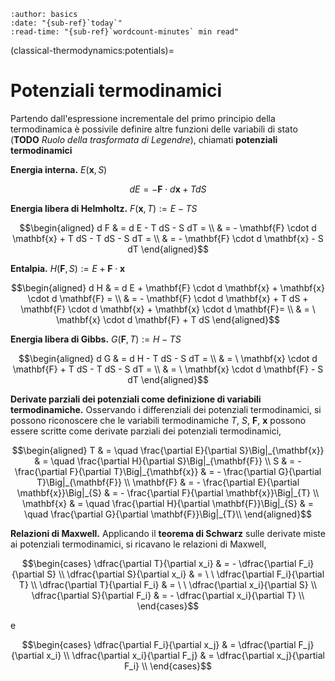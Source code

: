 ```{article-info}
:author: basics
:date: "{sub-ref}`today`"
:read-time: "{sub-ref}`wordcount-minutes` min read"
```

(classical-thermodynamics:potentials)=
# Potenziali termodinamici

Partendo dall'espressione incrementale del primo principio della termodinamica è possivile definire altre funzioni delle variabili di stato (**TODO** *Ruolo della trasformata di Legendre*), chiamati **potenziali termodinamici**

**Energia interna.** $E(\mathbf{x}, S)$

$$d E = - \mathbf{F} \cdot d \mathbf{x} + T dS$$

**Energia libera di Helmholtz.** $F(\mathbf{x}, T) := E - T S$

$$\begin{aligned}
d F & = d E - T dS - S dT = \\
    & = - \mathbf{F} \cdot d \mathbf{x} + T dS - T dS - S dT = \\
    & = - \mathbf{F} \cdot d \mathbf{x} - S dT 
\end{aligned}$$

**Entalpia.** $H(\mathbf{F}, S) := E + \mathbf{F} \cdot \mathbf{x}$

$$\begin{aligned}
d H & = d E + \mathbf{F} \cdot d \mathbf{x} + \mathbf{x} \cdot d \mathbf{F} = \\
    & = - \mathbf{F} \cdot d \mathbf{x} + T dS + \mathbf{F} \cdot d \mathbf{x} + \mathbf{x} \cdot d \mathbf{F}= \\
    & = \ \mathbf{x} \cdot d \mathbf{F} + T dS 
\end{aligned}$$

**Energia libera di Gibbs.** $G(\mathbf{F}, T) := H - T S$

$$\begin{aligned}
d G & = d H - T dS - S dT = \\
    & = \ \mathbf{x} \cdot d \mathbf{F} + T dS - T dS - S dT = \\
    & = \ \mathbf{x} \cdot d \mathbf{F} - S dT 
\end{aligned}$$

**Derivate parziali dei potenziali come definizione di variabili termodinamiche.** Osservando i differenziali dei potenziali termodinamici, si possono riconoscere che le variabili termodinamiche $T$, $S$, $\mathbf{F}$, $\mathbf{x}$ possono essere scritte come derivate parziali dei potenziali termodinamici,

$$\begin{aligned}
 T & = \quad \frac{\partial E}{\partial S}\Big|_{\mathbf{x}} & = \quad \frac{\partial H}{\partial S}\Big|_{\mathbf{F}} \\
 S & =     - \frac{\partial F}{\partial T}\Big|_{\mathbf{x}} & =     - \frac{\partial G}{\partial T}\Big|_{\mathbf{F}} \\
 \mathbf{F} & =     - \frac{\partial E}{\partial \mathbf{x}}\Big|_{S} & = - \frac{\partial F}{\partial \mathbf{x}}\Big|_{T} \\
 \mathbf{x} & = \quad \frac{\partial H}{\partial \mathbf{F}}\Big|_{S} & = \quad \frac{\partial G}{\partial \mathbf{F}}\Big|_{T}\\
\end{aligned}$$


**Relazioni di Maxwell.** Applicando il **teorema di Schwarz** sulle derivate miste ai potenziali termodinamici, si ricavano le relazioni di Maxwell,

$$\begin{cases}
 \dfrac{\partial T}{\partial x_i} & =   - \dfrac{\partial F_i}{\partial S} \\
 \dfrac{\partial S}{\partial x_i} & = \ \ \dfrac{\partial F_i}{\partial T} \\
 \dfrac{\partial T}{\partial F_i} & = \ \ \dfrac{\partial x_i}{\partial S} \\
 \dfrac{\partial S}{\partial F_i} & =   - \dfrac{\partial x_i}{\partial T} \\
\end{cases}$$

e

$$\begin{cases}
 \dfrac{\partial F_i}{\partial x_j} & =  \dfrac{\partial F_j}{\partial x_i} \\
 \dfrac{\partial x_i}{\partial F_j} & =  \dfrac{\partial x_j}{\partial F_i} \\
\end{cases}$$
